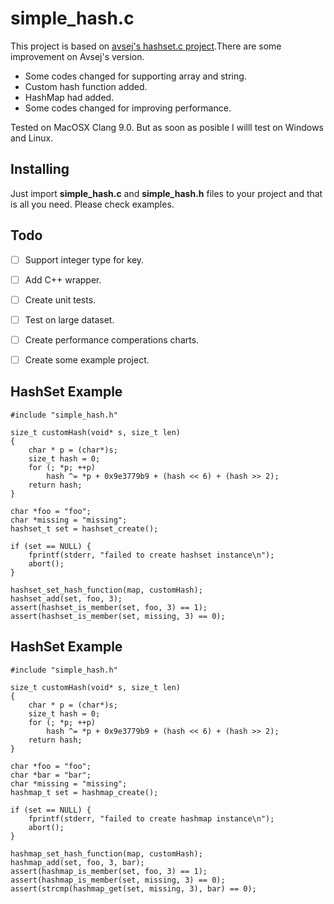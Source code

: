 # simple_hash.c

This project is based on [avsej's hashset.c project](https://github.com/avsej/hashset.c).There are some improvement on Avsej's version.
- Some codes changed for supporting array and string.
- Custom hash function added.
- HashMap had added.
- Some codes changed for improving performance.

Tested on MacOSX Clang 9.0. But as soon as posible I willl test on Windows and Linux.

## Installing

Just import **simple_hash.c** and **simple_hash.h** files to your project and that is all you need. Please check examples.

## Todo

 - [ ] Support integer type for key.
 - [ ] Add C++ wrapper.
 - [ ] Create unit tests.
 - [ ] Test on large dataset.
 - [ ] Create performance comperations charts.
 - [ ] Create some example project.


## HashSet Example

    #include "simple_hash.h"

    size_t customHash(void* s, size_t len)
    {
        char * p = (char*)s;
        size_t hash = 0;
        for (; *p; ++p)
            hash ^= *p + 0x9e3779b9 + (hash << 6) + (hash >> 2);
        return hash;
    }

    char *foo = "foo";
    char *missing = "missing";
    hashset_t set = hashset_create();

    if (set == NULL) {
    	fprintf(stderr, "failed to create hashset instance\n");
    	abort();
    }

    hashset_set_hash_function(map, customHash);
    hashset_add(set, foo, 3);
    assert(hashset_is_member(set, foo, 3) == 1);
    assert(hashset_is_member(set, missing, 3) == 0);


## HashSet Example

    #include "simple_hash.h"

    size_t customHash(void* s, size_t len)
    {
        char * p = (char*)s;
        size_t hash = 0;
        for (; *p; ++p)
            hash ^= *p + 0x9e3779b9 + (hash << 6) + (hash >> 2);
        return hash;
    }

    char *foo = "foo";
    char *bar = "bar";
    char *missing = "missing";
    hashmap_t set = hashmap_create();

    if (set == NULL) {
    	fprintf(stderr, "failed to create hashmap instance\n");
    	abort();
    }

    hashmap_set_hash_function(map, customHash);
    hashmap_add(set, foo, 3, bar);
    assert(hashmap_is_member(set, foo, 3) == 1);
    assert(hashmap_is_member(set, missing, 3) == 0);
    assert(strcmp(hashmap_get(set, missing, 3), bar) == 0);
